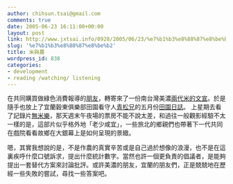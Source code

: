```yaml
---
author: chihsun.tsai@gmail.com
comments: true
date: 2005-06-23 16:11:00+00:00
layout: post
link: http://www.jxtsai.info/0928/2005/06/23/%e7%b1%b3%e8%88%87%e8%be%b2/
slug: '%e7%b1%b3%e8%88%87%e8%be%b2'
title: 米與農
wordpress_id: 838
categories:
- development
- reading /watching/ listening
---
```


在共同購買做綠色消費報導的[朋友](http://justforfun.blogspirit.com/)，轉寄來了一份南台灣美濃[兩代米的文宣](http://www.timayouth.org/doc/mainon.pdf)。於是隨手也放上了宜蘭穀東俱樂部田園看守人[青松兄](http://sioong.groups.com.tw/)的五月份[田園日誌](http://www.timayouth.org/doc/2005may.pdf)。 上星期去看了記錄片[無米樂](http://www.happyrice.com/)，那天週末午夜場的票房不能不說太差，和過往一般觀影經驗不太一樣的是，這部片似乎格外地「老少咸宜」，一些旅北的鄉親們也帶著下一代共同在戲院看看故鄉在大銀幕上是如何呈現的景緻。  
  
嗯，其實我想說的是，不是作農的真實辛苦或是自己過於想像的浪漫，也不是在這裏疾呼什麼口號訴求，提出什麼統計數字。當然也許一個更負責的倡議者，是能夠提出一套替代方案來討論批評。或許美濃的朋友，宜蘭的朋友們，正是兢兢地在歷經一些失敗的嘗試，尋找一些答案吧。
